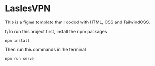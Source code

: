 # LaslesVPN

This is a figma template that I coded with HTML, CSS and TailwindCSS.

t\To run this project first, install the npm packages

```
npm install
```

Then run this commands in the terminal

```
npm run serve
```
